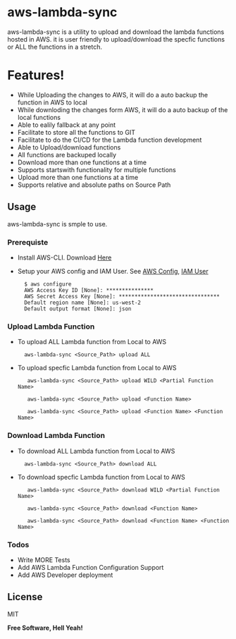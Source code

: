 # aws-lambda-sync

aws-lambda-sync is a utility to upload and download the lambda functions hosted in AWS. it is user friendly to upload/download the specfic functions or ALL the functions in a stretch.

# Features!

  - While Uploading the changes to AWS, it will do a auto backup the function in AWS to local
  - While downloding the changes form AWS, it will do a auto backup of the local functions
  - Able to ealily fallback at any point
  - Facilitate to store all the functions to GIT
  - Facilitate to do the CI/CD for the Lambda function development
  - Able to Upload/download functions
  - All functions are backuped locally
  - Download more than one functions at a time
  - Supports startswith functionality for multiple functions
  - Upload more than one functions at a time
  - Supports relative and absolute paths on Source Path
  
## Usage
aws-lambda-sync is smple to use.

### Prerequiste
* Install AWS-CLI. Download [Here](https://aws.amazon.com/cli/)
* Setup your AWS config and IAM User. See [AWS Config](https://docs.aws.amazon.com/cli/latest/userguide/cli-chap-configure.html#cli-quick-configuration), [IAM User](https://console.aws.amazon.com/iam/)

        $ aws configure
        AWS Access Key ID [None]: ***************
        AWS Secret Access Key [None]: ********************************
        Default region name [None]: us-west-2
        Default output format [None]: json

### Upload Lambda Function
* To upload ALL Lambda function from Local to AWS

        aws-lambda-sync <Source_Path> upload ALL

* To upload specfic Lambda function from Local to AWS

         aws-lambda-sync <Source_Path> upload WILD <Partial Function Name>
		 
		 aws-lambda-sync <Source_Path> upload <Function Name>
		 
		 aws-lambda-sync <Source_Path> upload <Function Name> <Function Name>

### Download Lambda Function
* To download ALL Lambda function from Local to AWS

        aws-lambda-sync <Source_Path> download ALL

* To download specfic Lambda function from Local to AWS

         aws-lambda-sync <Source_Path> download WILD <Partial Function Name>
		 
		 aws-lambda-sync <Source_Path> download <Function Name>
		 
		 aws-lambda-sync <Source_Path> download <Function Name> <Function Name>
		 
### Todos

 - Write MORE Tests
 - Add AWS Lambda Function Configuration Support
 - Add AWS Developer deployment

License
----
MIT

**Free Software, Hell Yeah!**

